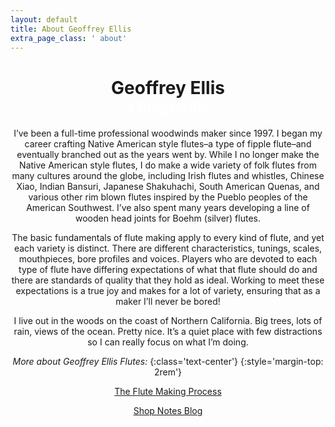 ```yaml
---
layout: default
title: About Geoffrey Ellis
extra_page_class: ' about'
---
```


<header id="page-title">
  <h1 class="text-center">Geoffrey Ellis<br/><small style="color:white">a Biography</small></h1>

  <div markdown="1" class="about-content">
I’ve been a full-time professional woodwinds maker since 1997.  I began my career crafting Native American style flutes–a type of fipple flute–and eventually branched out as the years went by.  While I no longer make the Native American style flutes, I do make a wide variety of folk flutes from many cultures around the globe, including Irish flutes and whistles, Chinese Xiao, Indian Bansuri, Japanese Shakuhachi, South American Quenas, and various other rim blown flutes inspired by the Pueblo peoples of the American Southwest.  I’ve also spent many years developing a line of wooden head joints for Boehm (silver) flutes.

The basic fundamentals of flute making apply to every kind of flute, and yet each variety is distinct.  There are different characteristics, tunings, scales, mouthpieces, bore profiles and voices.  Players who are devoted to each type of flute have differing expectations of what that flute should do and there are standards of quality that they hold as ideal.  Working to meet these expectations is a true joy and makes for a lot of variety, ensuring that as a maker I’ll never be bored!

I live out in the woods on the coast of Northern California.  Big trees, lots of rain, views of the ocean.  Pretty nice.  It’s a quiet place with few distractions so I can really focus on what I’m doing.

_More about Geoffrey Ellis Flutes:_
{:class='text-center'}
{:style='margin-top: 2rem'}

<p class="text-center"><a href="/process" class="button white hollow">The Flute Making Process</a></p>

<p class="text-center"><a href="/blog" class="button white hollow">Shop Notes Blog</a></p>

  </div>
</header>
